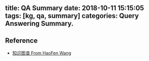 title: QA Summary
date: 2018-10-11 15:15:05
tags: [kg, qa, summary]
categories: Query Answering Summary.
---


## Reference

- [知识图谱 From HaoFen Wang](http://www.chinahadoop.cn/)
